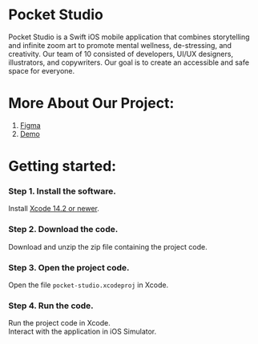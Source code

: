 # Pocket Studio
Pocket Studio is a Swift iOS mobile application that combines storytelling and infinite zoom art to promote mental wellness, de-stressing, and creativity. Our team of 10 consisted of developers, UI/UX designers, illustrators, and copywriters. Our goal is to create an accessible and safe space for everyone.

# More About Our Project:
1. [Figma](https://www.figma.com/file/6D9uJZFatgM5yHqAYgQ7OL/Pocket-Studio?type=design&node-id=148%3A23&mode=design&t=wEiqmfYBtfTxvCM9-1)  
2. [Demo](https://docs.google.com/presentation/d/1KGYhBn93eg5blTtsxOIVH9WtdJooLkxAKk_ey-bHgsk/edit?usp=sharing)

# Getting started:
### Step 1. Install the software.
Install [Xcode 14.2 or newer](https://developer.apple.com/download/all/?q=xcode).  

### Step 2. Download the code.
Download and unzip the zip file containing the project code.  

### Step 3. Open the project code.
Open the file ```pocket-studio.xcodeproj``` in Xcode.

### Step 4. Run the code.
Run the project code in Xcode.  
Interact with the application in iOS Simulator. 
